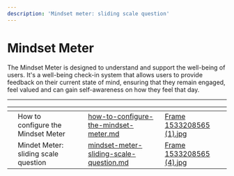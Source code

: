 ```yaml
---
description: 'Mindset meter: sliding scale question'
---
```


# Mindset Meter

The Mindset Meter is designed to understand and support the well-being of users. It's a well-being check-in system that allows users to provide feedback on their current state of mind, ensuring that they remain engaged, feel valued and can gain self-awareness on how they feel that day.

***

<table data-view="cards"><thead><tr><th></th><th></th><th></th><th data-hidden data-card-target data-type="content-ref"></th><th data-hidden data-card-cover data-type="files"></th></tr></thead><tbody><tr><td></td><td>How to configure the Mindset Meter </td><td></td><td><a href="how-to-configure-the-mindset-meter.md">how-to-configure-the-mindset-meter.md</a></td><td><a href="../../../.gitbook/assets/Frame 1533208565 (1).jpg">Frame 1533208565 (1).jpg</a></td></tr><tr><td></td><td>Mindet Meter: sliding scale question</td><td></td><td><a href="mindset-meter-sliding-scale-question.md">mindset-meter-sliding-scale-question.md</a></td><td><a href="../../../.gitbook/assets/Frame 1533208565 (4).jpg">Frame 1533208565 (4).jpg</a></td></tr></tbody></table>

